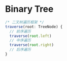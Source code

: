 # Binary Tree

```ts
/* 二叉树遍历框架 */
traverse(root: TreeNode) {
  // 前序遍历
  traverse(root.left)
  // 中序遍历
  traverse(root.right)
  // 后序遍历
}
```

